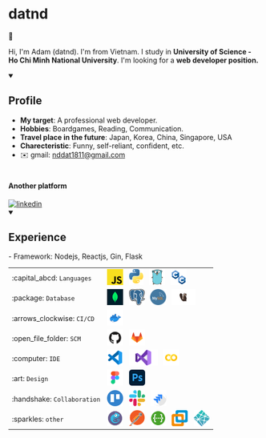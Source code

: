 ### <h1>datnd </h1>👋

Hi, I'm Adam (datnd). I'm from Vietnam. I study in **University of Science - Ho Chi Minh National University**. I'm looking for a **web developer position.**

<details id="profile" open>
<summary><h2>Profile</h2></summary>

- **My target**: A professional web developer.
- **Hobbies**: Boardgames, Reading, Communication.
- **Travel place in the future**: Japan, Korea, China, Singapore, USA
- **Charecteristic**: Funny, self-reliant, confident, etc.
- :envelope: gmail: nddat1811@gmail.com

# <h4>Another platform </h4>

<a href="https://www.linkedin.com/in/nddat1811/">
    <img src="https://cdn.jsdelivr.net/gh/devicons/devicon/icons/linkedin/linkedin-original.svg" height="32px" width="32px" alt="linkedin" title="My LinkedIn profile"/>
</a>
<details id="experience" open>
<summary><h2>Experience</h2></summary>
<table>
    <tbody>
        <tr>
            <td>:capital_abcd: <code>Languages</code></td>
            <td>
                <img src="assets/javascript.png" height="32px" alt="javascript" title="Javascript"/>
                &nbsp;
                <img src="assets/python.png" height="32px" alt="python" title="Python"/>
                &nbsp;
                <img src="assets/golang.png" height="32px" alt="typescript" title="Typescript"/>
                &nbsp;
                <img src="assets/c-logo.png" height="32px" alt="go" title="Go"/>
            </td>
        </tr>
        <tr>
            <td>:package: <code>Database</code></td>
            <td>
                <img src="assets/mongo.png" height="32px" alt="mongodb" title="MongoDB"/>
                &nbsp;
                <img src="assets/postgreSQL.png" height="32px" alt="postgreSQL" title="PostgreSQL"/>
                &nbsp;
                <img src="assets/mySQL.png" height="32px" alt="mySQL" title="MySQL"/>
                &nbsp;
                <img src="assets/dbeaver.png" height="32px" alt="dbeaver" title="Dbeaver"/>
            </td>
        </tr>
        <tr>
            <td>:arrows_clockwise: <code>CI/CD</code></td>
            <td>
                <img src="assets/docker.png" height="32px" alt="dockerfile" title="Docker"/>
                &nbsp;
            </td>
        </tr>
        <tr>
            <td>:open_file_folder: <code>SCM</code></td>
            <td>
                <img src="assets/github.png" height="32px" alt="github" title="Github"/>
                &nbsp;
                <img src="assets/gitlab.png" height="32px" alt="gitlab" title="Gitlab"/>
            </td>
        </tr>
        <tr>
            <td>:computer: <code>IDE</code></td>
            <td>
                <img src="assets/visualcode.png" height="32px" alt="vscode" title="VSCode"/>
                &nbsp;
                <img src="assets/visualstudio.png" height="32px" alt="vscode" title="VSCode"/>
                &nbsp;
                <img src="assets/colab.png" height="32px" alt="ggcolab" title="GGcolab"/>
            </td>
        </tr>
        <tr>
            <td>:art: <code>Design</code></td>
            <td>
                <img src="assets/figma.png" height="32px" alt="figma" title="Figma"/>
                &nbsp;
                <img src="assets/pts.png" height="32px" alt="figma" title="Figma"/>
                &nbsp;
            </td>
        </tr>
        <tr>
            <td>:handshake: <code>Collaboration</code></td>
            <td>
                <img src="assets/trello.png" height="32px" alt="trello" title="Trello"/>
                &nbsp;
                <img src="assets/slack.png" height="32px" alt="slack" title="Slack"/>
                &nbsp;
                <img src="assets/jira.png" height="32px" alt="jira" title="Jira"/>
            </td>
        </tr>
        <tr>
            <td>:sparkles: <code>other</code></td>
            <td>
                <img src="assets/gns3.png" height="32px" alt="gns3" title="Gns3"/>
                &nbsp;
                <img src="assets/postman.png" height="32px" alt="postman" title="Postman"/>
                &nbsp;
                <img src="assets/swagger.png" height="32px" alt="swagger" title="Swagger"/>
                &nbsp;
                <img src="assets/vnware.png" height="32px" alt="vnware" title="Vnware"/>
                &nbsp;
                <img src="assets/netlify.png" height="32px" alt="netlify" title="Netlify"/>
            </td>
        </tr>
    </tbody>
    - Framework: Nodejs, Reactjs, Gin, Flask
</table>

<!--
<picture>
 <source media="(prefers-color-scheme: dark)" srcset="https://i.pinimg.com/736x/56/86/03/568603cbd1860c67bf8f6776cbe7f885.jpg">
 <source media="(prefers-color-scheme: light)" srcset="https://i.pinimg.com/736x/56/86/03/568603cbd1860c67bf8f6776cbe7f885.jpg">
 <img alt="avatar" src="https://drive.google.com/file/d/1Wsl5KKEIOde8A461MpMnDhnPs__LKcYc/view?usp=drive_link">
</picture>
-->
<!--
**nddat1811/nddat1811** is a ✨ _special_ ✨ repository because its `README.md` (this file) appears on your GitHub profile.

Here are some ideas to get you started:

- 🔭 I’m currently working on ...
- 🌱 I’m currently learning ...
- 👯 I’m looking to collaborate on ...
- 🤔 I’m looking for help with ...
- 💬 Ask me about ...
- 📫 How to reach me: ...
- 😄 Pronouns: ...
- ⚡ Fun fact: ...
-->
